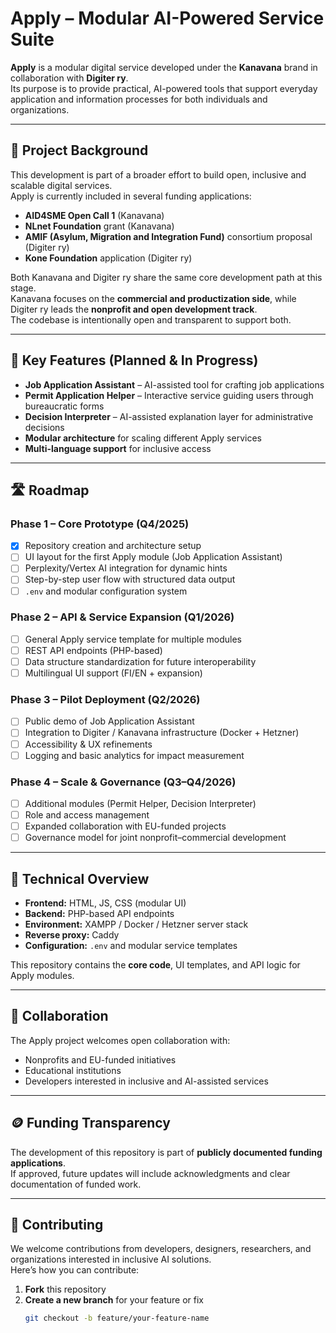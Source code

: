 # Apply – Modular AI-Powered Service Suite

**Apply** is a modular digital service developed under the **Kanavana** brand in collaboration with **Digiter ry**.  
Its purpose is to provide practical, AI-powered tools that support everyday application and information processes for both individuals and organizations.

---

## 🌱 Project Background

This development is part of a broader effort to build open, inclusive and scalable digital services.  
Apply is currently included in several funding applications:

- **AID4SME Open Call 1** (Kanavana)
- **NLnet Foundation** grant (Kanavana)
- **AMIF (Asylum, Migration and Integration Fund)** consortium proposal (Digiter ry)
- **Kone Foundation** application (Digiter ry)

Both Kanavana and Digiter ry share the same core development path at this stage.  
Kanavana focuses on the **commercial and productization side**, while Digiter ry leads the **nonprofit and open development track**.  
The codebase is intentionally open and transparent to support both.

---

## 🧩 Key Features (Planned & In Progress)

- **Job Application Assistant** – AI-assisted tool for crafting job applications
- **Permit Application Helper** – Interactive service guiding users through bureaucratic forms
- **Decision Interpreter** – AI-assisted explanation layer for administrative decisions
- **Modular architecture** for scaling different Apply services
- **Multi-language support** for inclusive access

---

## 🛣 Roadmap

### Phase 1 – Core Prototype (Q4/2025)

- [x] Repository creation and architecture setup
- [ ] UI layout for the first Apply module (Job Application Assistant)
- [ ] Perplexity/Vertex AI integration for dynamic hints
- [ ] Step-by-step user flow with structured data output
- [ ] `.env` and modular configuration system

### Phase 2 – API & Service Expansion (Q1/2026)

- [ ] General Apply service template for multiple modules
- [ ] REST API endpoints (PHP-based)
- [ ] Data structure standardization for future interoperability
- [ ] Multilingual UI support (FI/EN + expansion)

### Phase 3 – Pilot Deployment (Q2/2026)

- [ ] Public demo of Job Application Assistant
- [ ] Integration to Digiter / Kanavana infrastructure (Docker + Hetzner)
- [ ] Accessibility & UX refinements
- [ ] Logging and basic analytics for impact measurement

### Phase 4 – Scale & Governance (Q3–Q4/2026)

- [ ] Additional modules (Permit Helper, Decision Interpreter)
- [ ] Role and access management
- [ ] Expanded collaboration with EU-funded projects
- [ ] Governance model for joint nonprofit–commercial development

---

## 🧠 Technical Overview

- **Frontend:** HTML, JS, CSS (modular UI)
- **Backend:** PHP-based API endpoints
- **Environment:** XAMPP / Docker / Hetzner server stack
- **Reverse proxy:** Caddy
- **Configuration:** `.env` and modular service templates

This repository contains the **core code**, UI templates, and API logic for Apply modules.

---

## 🤝 Collaboration

The Apply project welcomes open collaboration with:

- Nonprofits and EU-funded initiatives
- Educational institutions
- Developers interested in inclusive and AI-assisted services

---

## 🪙 Funding Transparency

The development of this repository is part of **publicly documented funding applications**.  
If approved, future updates will include acknowledgments and clear documentation of funded work.

---

## 🤲 Contributing

We welcome contributions from developers, designers, researchers, and organizations interested in inclusive AI solutions.  
Here’s how you can contribute:

1. **Fork** this repository
2. **Create a new branch** for your feature or fix
   ```bash
   git checkout -b feature/your-feature-name
   ```
